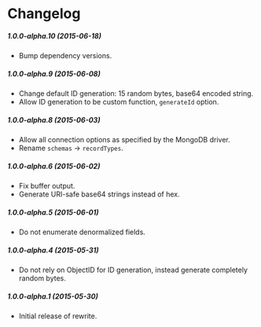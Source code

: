 # Changelog


##### 1.0.0-alpha.10 (2015-06-18)
- Bump dependency versions.


##### 1.0.0-alpha.9 (2015-06-08)
- Change default ID generation: 15 random bytes, base64 encoded string.
- Allow ID generation to be custom function, `generateId` option.


##### 1.0.0-alpha.8 (2015-06-03)
- Allow all connection options as specified by the MongoDB driver.
- Rename `schemas` -> `recordTypes`.


##### 1.0.0-alpha.6 (2015-06-02)
- Fix buffer output.
- Generate URI-safe base64 strings instead of hex.


##### 1.0.0-alpha.5 (2015-06-01)
- Do not enumerate denormalized fields.


##### 1.0.0-alpha.4 (2015-05-31)
- Do not rely on ObjectID for ID generation, instead generate completely random bytes.


##### 1.0.0-alpha.1 (2015-05-30)
- Initial release of rewrite.
